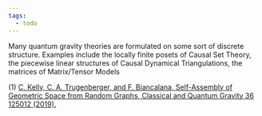 ```yaml
---
tags:
  - todo
---
```

Many quantum gravity theories are formulated on some sort of discrete structure. Examples include the locally finite posets of Causal Set Theory, the piecewise linear structures of Causal Dynamical Triangulations, the matrices of Matrix/Tensor Models

(1) [C. Kelly, C. A. Trugenberger, and F. Biancalana, Self-Assembly of  Geometric  Space  from  Random  Graphs, Classical  and Quantum Gravity 36 125012 (2019).](https://arxiv.org/pdf/1901.09870.pdf, )
